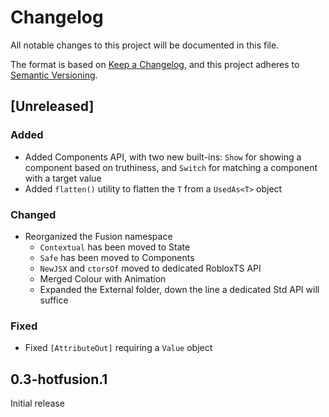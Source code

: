 # Changelog

All notable changes to this project will be documented in this file.

The format is based on [Keep a Changelog](https://keepachangelog.com/en/1.1.0/),
and this project adheres to [Semantic Versioning](https://semver.org/spec/v2.0.0.html).

## [Unreleased]

### Added

- Added Components API, with two new built-ins: `Show` for showing a component
  based on truthiness, and `Switch` for matching a component with a target value
- Added `flatten()` utility to flatten the `T` from a `UsedAs<T>` object

### Changed

- Reorganized the Fusion namespace
  - `Contextual` has been moved to State
  - `Safe` has been moved to Components
  - `NewJSX` and `ctorsOf` moved to dedicated RobloxTS API
  - Merged Colour with Animation
  - Expanded the External folder, down the line a dedicated Std API will suffice
  
### Fixed

- Fixed `[AttributeOut]` requiring a `Value` object

## 0.3-hotfusion.1

Initial release
